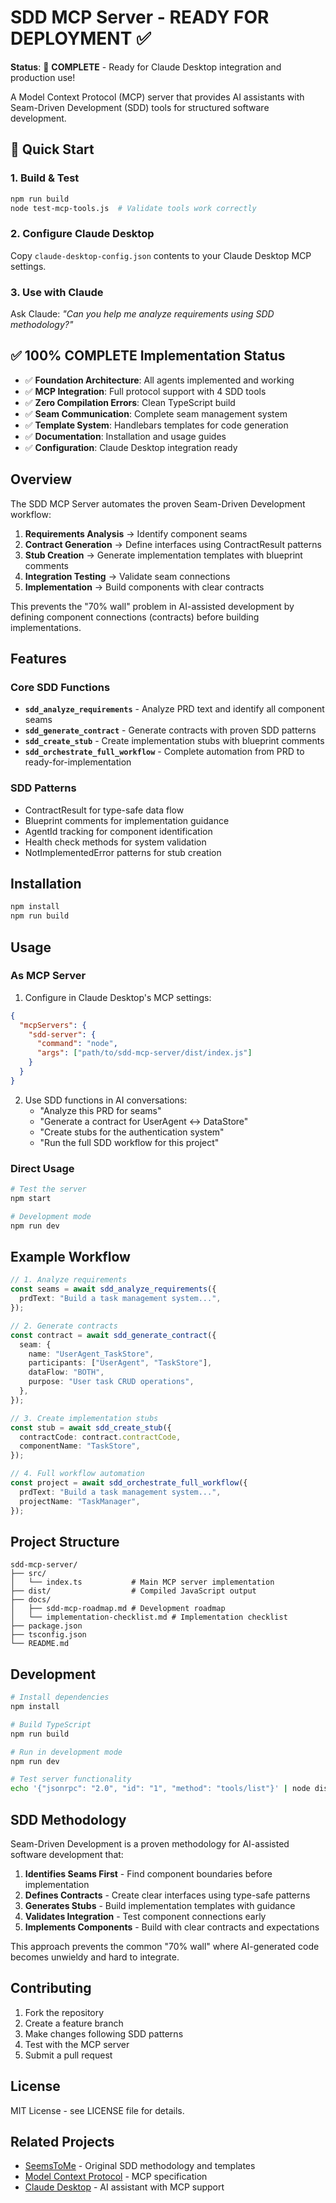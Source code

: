 # SDD MCP Server - READY FOR DEPLOYMENT ✅

**Status**: 🎉 **COMPLETE** - Ready for Claude Desktop integration and production use!

A Model Context Protocol (MCP) server that provides AI assistants with Seam-Driven Development (SDD) tools for structured software development.

## 🚀 Quick Start

### 1. Build & Test

```bash
npm run build
node test-mcp-tools.js  # Validate tools work correctly
```

### 2. Configure Claude Desktop

Copy `claude-desktop-config.json` contents to your Claude Desktop MCP settings.

### 3. Use with Claude

Ask Claude: _"Can you help me analyze requirements using SDD methodology?"_

## ✅ 100% COMPLETE Implementation Status

- ✅ **Foundation Architecture**: All agents implemented and working
- ✅ **MCP Integration**: Full protocol support with 4 SDD tools
- ✅ **Zero Compilation Errors**: Clean TypeScript build
- ✅ **Seam Communication**: Complete seam management system
- ✅ **Template System**: Handlebars templates for code generation
- ✅ **Documentation**: Installation and usage guides
- ✅ **Configuration**: Claude Desktop integration ready

## Overview

The SDD MCP Server automates the proven Seam-Driven Development workflow:

1. **Requirements Analysis** → Identify component seams
2. **Contract Generation** → Define interfaces using ContractResult<T> patterns
3. **Stub Creation** → Generate implementation templates with blueprint comments
4. **Integration Testing** → Validate seam connections
5. **Implementation** → Build components with clear contracts

This prevents the "70% wall" problem in AI-assisted development by defining component connections (contracts) before building implementations.

## Features

### Core SDD Functions

- **`sdd_analyze_requirements`** - Analyze PRD text and identify all component seams
- **`sdd_generate_contract`** - Generate contracts with proven SDD patterns
- **`sdd_create_stub`** - Create implementation stubs with blueprint comments
- **`sdd_orchestrate_full_workflow`** - Complete automation from PRD to ready-for-implementation

### SDD Patterns

- ContractResult<T> for type-safe data flow
- Blueprint comments for implementation guidance
- AgentId tracking for component identification
- Health check methods for system validation
- NotImplementedError patterns for stub creation

## Installation

```bash
npm install
npm run build
```

## Usage

### As MCP Server

1. Configure in Claude Desktop's MCP settings:

```json
{
  "mcpServers": {
    "sdd-server": {
      "command": "node",
      "args": ["path/to/sdd-mcp-server/dist/index.js"]
    }
  }
}
```

2. Use SDD functions in AI conversations:
   - "Analyze this PRD for seams"
   - "Generate a contract for UserAgent ↔ DataStore"
   - "Create stubs for the authentication system"
   - "Run the full SDD workflow for this project"

### Direct Usage

```bash
# Test the server
npm start

# Development mode
npm run dev
```

## Example Workflow

```typescript
// 1. Analyze requirements
const seams = await sdd_analyze_requirements({
  prdText: "Build a task management system...",
});

// 2. Generate contracts
const contract = await sdd_generate_contract({
  seam: {
    name: "UserAgent_TaskStore",
    participants: ["UserAgent", "TaskStore"],
    dataFlow: "BOTH",
    purpose: "User task CRUD operations",
  },
});

// 3. Create implementation stubs
const stub = await sdd_create_stub({
  contractCode: contract.contractCode,
  componentName: "TaskStore",
});

// 4. Full workflow automation
const project = await sdd_orchestrate_full_workflow({
  prdText: "Build a task management system...",
  projectName: "TaskManager",
});
```

## Project Structure

```
sdd-mcp-server/
├── src/
│   └── index.ts           # Main MCP server implementation
├── dist/                  # Compiled JavaScript output
├── docs/
│   ├── sdd-mcp-roadmap.md # Development roadmap
│   └── implementation-checklist.md # Implementation checklist
├── package.json
├── tsconfig.json
└── README.md
```

## Development

```bash
# Install dependencies
npm install

# Build TypeScript
npm run build

# Run in development mode
npm run dev

# Test server functionality
echo '{"jsonrpc": "2.0", "id": "1", "method": "tools/list"}' | node dist/index.js
```

## SDD Methodology

Seam-Driven Development is a proven methodology for AI-assisted software development that:

1. **Identifies Seams First** - Find component boundaries before implementation
2. **Defines Contracts** - Create clear interfaces using type-safe patterns
3. **Generates Stubs** - Build implementation templates with guidance
4. **Validates Integration** - Test component connections early
5. **Implements Components** - Build with clear contracts and expectations

This approach prevents the common "70% wall" where AI-generated code becomes unwieldy and hard to integrate.

## Contributing

1. Fork the repository
2. Create a feature branch
3. Make changes following SDD patterns
4. Test with the MCP server
5. Submit a pull request

## License

MIT License - see LICENSE file for details.

## Related Projects

- [SeemsToMe](https://github.com/user/SeemsToMe) - Original SDD methodology and templates
- [Model Context Protocol](https://modelcontextprotocol.io/) - MCP specification
- [Claude Desktop](https://claude.ai/) - AI assistant with MCP support
